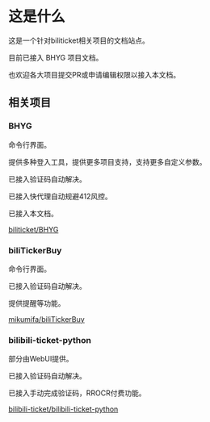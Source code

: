 # 这是什么

这是一个针对biliticket相关项目的文档站点。

目前已接入 BHYG 项目文档。

也欢迎各大项目提交PR或申请编辑权限以接入本文档。

## 相关项目

### BHYG

命令行界面。

提供多种登入工具，提供更多项目支持，支持更多自定义参数。

已接入验证码自动解决。

已接入快代理自动规避412风控。

已接入本文档。

[biliticket/BHYG](https://github.com/biliticket/BHYG)

### biliTickerBuy

命令行界面。

已接入验证码自动解决。

提供提醒等功能。

[mikumifa/biliTickerBuy](https://github.com/mikumifa/biliTickerBuy)

### bilibili-ticket-python

部分由WebUI提供。

已接入验证码自动解决。

已接入手动完成验证码，RROCR付费功能。

[bilibili-ticket/bilibili-ticket-python](https://github.com/bilibili-ticket/bilibili-ticket-python)